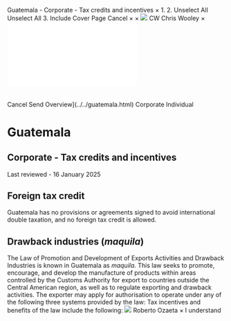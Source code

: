 Guatemala - Corporate - Tax credits and incentives
×
1.
2.
Unselect All
Unselect All
3.
Include Cover Page
Cancel
×
×
![](../../-/media/world-wide-tax-summaries/attachments/global---chris-wooley.ashx%3Frev=ac5e5f3223b34096b1afc2a6009c7320&revision=ac5e5f32-23b3-4096-b1af-c2a6009c7320&hash=859B7ADC84DC2CBEC9760E9E6EE7DE6D0A8BFCDF)
CW
Chris Wooley
×
![](tax-credits-and-incentives.html)
######
Cancel
Send
Overview](../../guatemala.html)
Corporate
Individual
# Guatemala
## Corporate - Tax credits and incentives
Last reviewed - 16 January 2025
## Foreign tax credit
Guatemala has no provisions or agreements signed to avoid international double taxation, and no foreign tax credit is allowed.
## Drawback industries (*maquila*)
The Law of Promotion and Development of Exports Activities and Drawback Industries is known in Guatemala as *maquila*. This law seeks to promote, encourage, and develop the manufacture of products within areas controlled by the Customs Authority for export to countries outside the Central American region, as well as to regulate exporting and drawback activities.
The exporter may apply for authorisation to operate under any of the following three systems provided by the law:
Tax incentives and benefits of the law include the following:
![](../../-/media/world-wide-tax-summaries/guatemalaroberto-estuardo-ozaetaguatemala--roberto-ozaetajpg20200707161242252.ashx%3Frev=d15c2b7b4be340d5ad7ac33d4977cc27&revision=d15c2b7b-4be3-40d5-ad7a-c33d4977cc27&hash=BE053AD2CE83D42271EA01B1E8E885D86833AE18)
Roberto Ozaeta
×
I understand